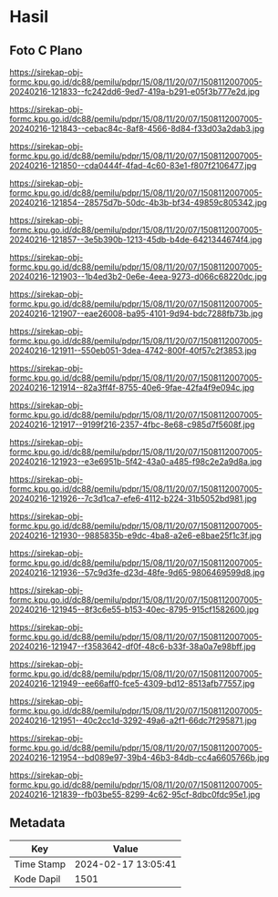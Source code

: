 # Hasil

## Foto C Plano

https://sirekap-obj-formc.kpu.go.id/dc88/pemilu/pdpr/15/08/11/20/07/1508112007005-20240216-121833--fc242dd6-9ed7-419a-b291-e05f3b777e2d.jpg

https://sirekap-obj-formc.kpu.go.id/dc88/pemilu/pdpr/15/08/11/20/07/1508112007005-20240216-121843--cebac84c-8af8-4566-8d84-f33d03a2dab3.jpg

https://sirekap-obj-formc.kpu.go.id/dc88/pemilu/pdpr/15/08/11/20/07/1508112007005-20240216-121850--cda0444f-4fad-4c60-83e1-f807f2106477.jpg

https://sirekap-obj-formc.kpu.go.id/dc88/pemilu/pdpr/15/08/11/20/07/1508112007005-20240216-121854--28575d7b-50dc-4b3b-bf34-49859c805342.jpg

https://sirekap-obj-formc.kpu.go.id/dc88/pemilu/pdpr/15/08/11/20/07/1508112007005-20240216-121857--3e5b390b-1213-45db-b4de-6421344674f4.jpg

https://sirekap-obj-formc.kpu.go.id/dc88/pemilu/pdpr/15/08/11/20/07/1508112007005-20240216-121903--1b4ed3b2-0e6e-4eea-9273-d066c68220dc.jpg

https://sirekap-obj-formc.kpu.go.id/dc88/pemilu/pdpr/15/08/11/20/07/1508112007005-20240216-121907--eae26008-ba95-4101-9d94-bdc7288fb73b.jpg

https://sirekap-obj-formc.kpu.go.id/dc88/pemilu/pdpr/15/08/11/20/07/1508112007005-20240216-121911--550eb051-3dea-4742-800f-40f57c2f3853.jpg

https://sirekap-obj-formc.kpu.go.id/dc88/pemilu/pdpr/15/08/11/20/07/1508112007005-20240216-121914--82a3ff4f-8755-40e6-9fae-42fa4f9e094c.jpg

https://sirekap-obj-formc.kpu.go.id/dc88/pemilu/pdpr/15/08/11/20/07/1508112007005-20240216-121917--9199f216-2357-4fbc-8e68-c985d7f5608f.jpg

https://sirekap-obj-formc.kpu.go.id/dc88/pemilu/pdpr/15/08/11/20/07/1508112007005-20240216-121923--e3e6951b-5f42-43a0-a485-f98c2e2a9d8a.jpg

https://sirekap-obj-formc.kpu.go.id/dc88/pemilu/pdpr/15/08/11/20/07/1508112007005-20240216-121926--7c3d1ca7-efe6-4112-b224-31b5052bd981.jpg

https://sirekap-obj-formc.kpu.go.id/dc88/pemilu/pdpr/15/08/11/20/07/1508112007005-20240216-121930--9885835b-e9dc-4ba8-a2e6-e8bae25f1c3f.jpg

https://sirekap-obj-formc.kpu.go.id/dc88/pemilu/pdpr/15/08/11/20/07/1508112007005-20240216-121936--57c9d3fe-d23d-48fe-9d65-9806469599d8.jpg

https://sirekap-obj-formc.kpu.go.id/dc88/pemilu/pdpr/15/08/11/20/07/1508112007005-20240216-121945--8f3c6e55-b153-40ec-8795-915cf1582600.jpg

https://sirekap-obj-formc.kpu.go.id/dc88/pemilu/pdpr/15/08/11/20/07/1508112007005-20240216-121947--f3583642-df0f-48c6-b33f-38a0a7e98bff.jpg

https://sirekap-obj-formc.kpu.go.id/dc88/pemilu/pdpr/15/08/11/20/07/1508112007005-20240216-121949--ee66aff0-fce5-4309-bd12-8513afb77557.jpg

https://sirekap-obj-formc.kpu.go.id/dc88/pemilu/pdpr/15/08/11/20/07/1508112007005-20240216-121951--40c2cc1d-3292-49a6-a2f1-66dc7f295871.jpg

https://sirekap-obj-formc.kpu.go.id/dc88/pemilu/pdpr/15/08/11/20/07/1508112007005-20240216-121954--bd089e97-39b4-46b3-84db-cc4a6605766b.jpg

https://sirekap-obj-formc.kpu.go.id/dc88/pemilu/pdpr/15/08/11/20/07/1508112007005-20240216-121839--fb03be55-8299-4c62-95cf-8dbc0fdc95e1.jpg


## Metadata

| Key        | Value               |
| ---------- | ------------------- |
| Time Stamp | 2024-02-17 13:05:41 |
| Kode Dapil | 1501                |



